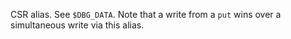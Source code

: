 CSR alias. See `$DBG_DATA`. Note that a write from a `put` wins over a
simultaneous write via this alias.
